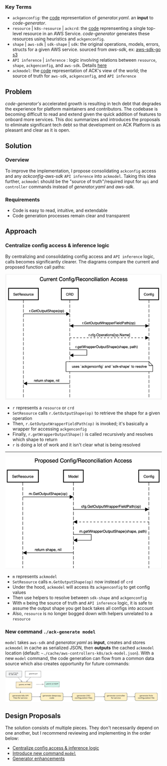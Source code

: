 ### Key Terms
* `ackgenconfig`: the [code](https://github.com/aws-controllers-k8s/code-generator/blob/82c294c2e8fc6ba23baa0034520e84351bb7a32f/pkg/generate/config/config.go#L24) representation of *generator.yaml*. an **input** to *code-generator*.
* `resource` | `k8s-resource` | `ackcrd`: the [code](https://github.com/aws-controllers-k8s/code-generator/blob/82c294c2e8fc6ba23baa0034520e84351bb7a32f/pkg/model/crd.go#L63) reprensenting a single top-level resource in an AWS Service. *code-generator* generates these resources using heuristics and `ackgenconfig`.
* `shape` | `aws-sdk` | `sdk-shape` | `sdk`: the original operations, models, errors, structs for a given AWS service. sourced from *aws-sdk*, ex: [aws-sdk-go s3](https://github.com/aws/aws-sdk-go/blob/4fd4b72d1a40237285232f1b16c1d13de4f1220d/models/apis/s3/2006-03-01/api-2.json#L1)
* `API inference` | `inference` : logic involving relations between `resource`, `shape`, `ackgenconfig`, and `aws-sdk`. Details [here](https://aws-controllers-k8s.github.io/community/docs/contributor-docs/api-inference/)
* `ackmodel`: the [code](https://github.com/aws-controllers-k8s/code-generator/blob/82c294c2e8fc6ba23baa0034520e84351bb7a32f/pkg/model/model.go#L36) representation of ACK's view of the world; the source of truth for `aws-sdk`, `ackgenconfig`, and `API inference`


## Problem
*code-generator's* accelerated growth is resulting in tech debt that degrades the experience for platform maintainers and contributors. The codebase is becoming difficult to read and extend given the quick addition of features to onboard more services. This doc summarizes and introduces the proposals to eliminate significant tech debt so that development on ACK Platform is as pleasant and clear as it is open.


## Solution

### Overview
To improve the implementation, I propose consolidating `ackconfig` access and any *ackconfig-aws-sdk* `API inference` into `ackmodel`. Taking this idea further, `ackmodel` should be the "source of truth"/required input for `api` and `controller` commands instead of *generator.yaml* and *aws-sdk*.


### Requirements
* Code is easy to read, intuitive, and extendable
* Code generation processes remain clear and transparent

## Approach

### Centralize config access & inference logic
By centralizing and consolidating config access and `API inference` logic, calls becomes significantly clearer. The diagrams compare the current and proposed function call paths:

![current-config-access](./images/current_config_access.png)
* `r` represents a `resource` or `crd`
* `SetResource` calls `r.GetOutputShape(op)` to retrieve the shape for a given operation
* Then, `r.GetOutputWrapperFieldPath(op)` is invoked; it's basically a wrapper for accessing `ackgenconfig`
* Finally, `r.getWrapperOutputShape()` is called recursively and resolves which shape to return
* `r` is doing a lot of work and it isn't clear what is being resolved


---

![proposed-config-access](./images/proposed_config_access.png)
* `m` represents `ackmodel`
* `SetResource` calls `m.GetOutputShape(op)` now instead of `crd`
* Under the hood, `ackmodel` will access its `ackgenconfig` to get config values
* Then use helpers to resolve between `sdk-shape` and `ackgenconfig`
* With `m` being the source of truth and `API inference` logic, it is safe to assume the output shape you get back takes all configs into account
* Also, `resource` is no longer bogged down with helpers unrelated to a `resource`


### New command `./ack-generate model`
`model` takes `aws-sdk` and *generator.yaml* as **input**, creates and stores `ackmodel` in cache as serialized JSON, then **outputs** the cached `ackmodel` location (default: `~./cache/aws-controllers-k8s/ack-model.json`). With a new `model` command, the code generation can flow from a common data source which also creates opportunity for future commands:

![proposed-gen](./images/proposed_gen.png)


## Design Proposals
The solution consists of multiple pieces. They don't necessarily depend on one another, but I recommend reviewing and implementing in the order below:
   * [Centralize config access & inference logic](./inference.md)
   * [Introduce new command `model`](./model_cmd_2.md)
   * [Generator enhancements](./generator.md)